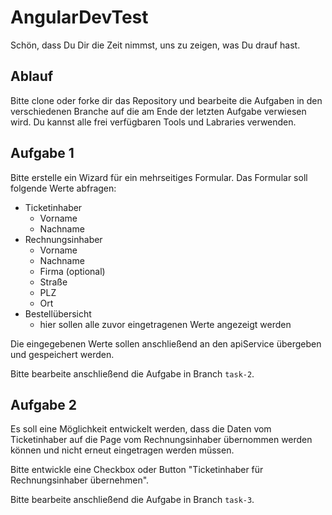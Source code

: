 
# AngularDevTest 

Schön, dass Du Dir die Zeit nimmst, uns zu zeigen, was Du drauf hast.

## Ablauf
Bitte clone oder forke dir das Repository und bearbeite die Aufgaben in den verschiedenen Branche auf die am Ende der letzten Aufgabe verwiesen wird.
Du kannst alle frei verfügbaren Tools und Labraries verwenden.

## Aufgabe 1
Bitte erstelle ein Wizard für ein mehrseitiges Formular. Das Formular soll folgende Werte abfragen: 

- Ticketinhaber
  - Vorname
  - Nachname
- Rechnungsinhaber
  - Vorname
  - Nachname
  - Firma (optional)
  - Straße
  - PLZ
  - Ort
- Bestellübersicht
  - hier sollen alle zuvor eingetragenen Werte angezeigt werden

Die eingegebenen Werte sollen anschließend an den apiService übergeben und gespeichert werden. 

Bitte bearbeite anschließend die Aufgabe in Branch `task-2`.

## Aufgabe 2

Es soll eine Möglichkeit entwickelt werden, dass die Daten vom Ticketinhaber auf die Page vom Rechnungsinhaber übernommen werden können und nicht erneut eingetragen werden müssen. 

Bitte entwickle eine Checkbox oder Button "Ticketinhaber für Rechnungsinhaber übernehmen".

Bitte bearbeite anschließend die Aufgabe 
in Branch `task-3`.

